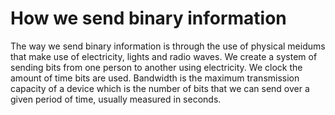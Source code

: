 # How we send binary information

The way we send binary information is through the use of physical meidums that make use of electricity, lights and radio waves. We create a system of sending bits from one person to another using electricity. We clock the amount of time bits are used. Bandwidth is the maximum transmission capacity of a device which is the number of bits that we can send over a given period of time, usually measured in seconds. 

